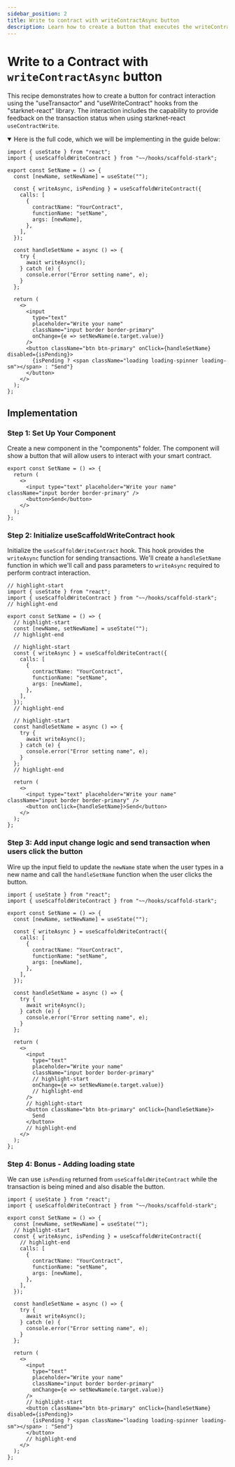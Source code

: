 ```yaml
---
sidebar_position: 2
title: Write to contract with writeContractAsync button
description: Learn how to create a button that executes the writeContractAsync function to interact with a smart contract.
---
```


# Write to a Contract with `writeContractAsync` button

This recipe demonstrates how to create a button for contract interaction using the "useTransactor" and "useWriteContract" hooks from the "starknet-react" library. The interaction includes the capability to provide feedback on the transaction status when using starknet-react `useContractWrite`.

<details open>
<summary>Here is the full code, which we will be implementing in the guide below:</summary>

```tsx title="components/ContractInteraction.tsx"
import { useState } from "react";
import { useScaffoldWriteContract } from "~~/hooks/scaffold-stark";

export const SetName = () => {
  const [newName, setNewName] = useState("");

  const { writeAsync, isPending } = useScaffoldWriteContract({
    calls: [
      {
        contractName: "YourContract",
        functionName: "setName",
        args: [newName],
      },
    ],
  });

  const handleSetName = async () => {
    try {
      await writeAsync();
    } catch (e) {
      console.error("Error setting name", e);
    }
  };

  return (
    <>
      <input
        type="text"
        placeholder="Write your name"
        className="input border border-primary"
        onChange={e => setNewName(e.target.value)}
      />
      <button className="btn btn-primary" onClick={handleSetName} disabled={isPending}>
        {isPending ? <span className="loading loading-spinner loading-sm"></span> : "Send"}
      </button>
    </>
  );
};
```

</details>

## Implementation

### Step 1: Set Up Your Component

Create a new component in the "components" folder. The component will show a button that will allow users to interact with your smart contract.

```tsx title="components/ContractInteraction.tsx"
export const SetName = () => {
  return (
    <>
      <input type="text" placeholder="Write your name" className="input border border-primary" />
      <button>Send</button>
    </>
  );
};
```

### Step 2: Initialize useScaffoldWriteContract hook

Initialize the `useScaffoldWriteContract` hook. This hook provides the `writeAsync` function for sending transactions. We'll create a `handleSetName` function in which we'll call and pass parameters to `writeAsync` required to perform contract interaction.

```tsx
// highlight-start
import { useState } from "react";
import { useScaffoldWriteContract } from "~~/hooks/scaffold-stark";
// highlight-end

export const SetName = () => {
  // highlight-start
  const [newName, setNewName] = useState("");
  // highlight-end

  // highlight-start
  const { writeAsync } = useScaffoldWriteContract({
    calls: [
      {
        contractName: "YourContract",
        functionName: "setName",
        args: [newName],
      },
    ],
  });
  // highlight-end

  // highlight-start
  const handleSetName = async () => {
    try {
      await writeAsync();
    } catch (e) {
      console.error("Error setting name", e);
    }
  };
  // highlight-end

  return (
    <>
      <input type="text" placeholder="Write your name" className="input border border-primary" />
      <button onClick={handleSetName}>Send</button>
    </>
  );
};
```

### Step 3: Add input change logic and send transaction when users click the button

Wire up the input field to update the `newName` state when the user types in a new name and call the `handleSetName` function when the user clicks the button.

```tsx
import { useState } from "react";
import { useScaffoldWriteContract } from "~~/hooks/scaffold-stark";

export const SetName = () => {
  const [newName, setNewName] = useState("");

  const { writeAsync } = useScaffoldWriteContract({
    calls: [
      {
        contractName: "YourContract",
        functionName: "setName",
        args: [newName],
      },
    ],
  });

  const handleSetName = async () => {
    try {
      await writeAsync();
    } catch (e) {
      console.error("Error setting name", e);
    }
  };

  return (
    <>
      <input
        type="text"
        placeholder="Write your name"
        className="input border border-primary"
        // highlight-start
        onChange={e => setNewName(e.target.value)}
        // highlight-end
      />
      // highlight-start
      <button className="btn btn-primary" onClick={handleSetName}>
        Send
      </button>
      // highlight-end
    </>
  );
};
```

### Step 4: Bonus - Adding loading state

We can use `isPending` returned from `useScaffoldWriteContract` while the transaction is being mined and also disable the button.

```tsx
import { useState } from "react";
import { useScaffoldWriteContract } from "~~/hooks/scaffold-stark";

export const SetName = () => {
  const [newName, setNewName] = useState("");
  // highlight-start
  const { writeAsync, isPending } = useScaffoldWriteContract({
    // highlight-end
    calls: [
      {
        contractName: "YourContract",
        functionName: "setName",
        args: [newName],
      },
    ],
  });

  const handleSetName = async () => {
    try {
      await writeAsync();
    } catch (e) {
      console.error("Error setting name", e);
    }
  };

  return (
    <>
      <input
        type="text"
        placeholder="Write your name"
        className="input border border-primary"
        onChange={e => setNewName(e.target.value)}
      />
      // highlight-start
      <button className="btn btn-primary" onClick={handleSetName} disabled={isPending}>
        {isPending ? <span className="loading loading-spinner loading-sm"></span> : "Send"}
      </button>
      // highlight-end
    </>
  );
};
```
